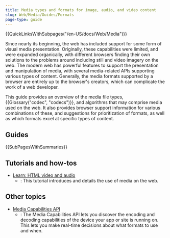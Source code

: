 ```yaml
---
title: Media types and formats for image, audio, and video content
slug: Web/Media/Guides/Formats
page-type: guide
---
```


{{QuickLinksWithSubpages("/en-US/docs/Web/Media")}}

Since nearly its beginning, the web has included support for some form of visual media presentation. Originally, these capabilities were limited, and were expanded organically, with different browsers finding their own solutions to the problems around including still and video imagery on the web. The modern web has powerful features to support the presentation and manipulation of media, with several media-related APIs supporting various types of content. Generally, the media formats supported by a browser are entirely up to the browser's creators, which can complicate the work of a web developer.

This guide provides an overview of the media file types, {{Glossary("codec", "codecs")}}, and algorithms that may comprise media used on the web. It also provides browser support information for various combinations of these, and suggestions for prioritization of formats, as well as which formats excel at specific types of content.

## Guides

{{SubPagesWithSummaries}}

## Tutorials and how-tos

- [Learn: HTML video and audio](/en-US/docs/Learn_web_development/Core/Structuring_content/HTML_video_and_audio)
  - : This tutorial introduces and details the use of media on the web.

## Other topics

- [Media Capabilities API](/en-US/docs/Web/API/Media_Capabilities_API)
  - : The Media Capabilities API lets you discover the encoding and decoding capabilities of the device your app or site is running on. This lets you make real-time decisions about what formats to use and when.
